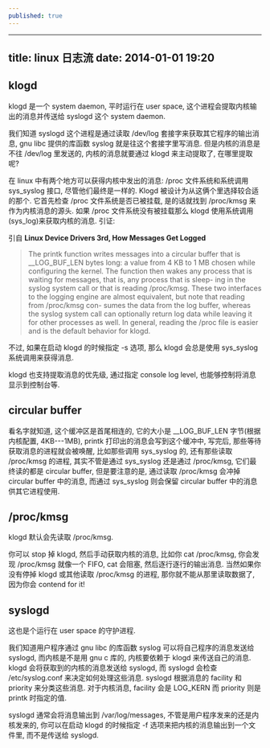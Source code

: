 ```yaml
---
published: true
---
```


---
title: linux 日志流
date: 2014-01-01 19:20
---

## klogd

klogd 是一个 system daemon, 平时运行在 user space, 这个进程会提取内核输出的消息并传送给 syslogd 这个 system daemon. 

我们知道 syslogd 这个进程是通过读取 /dev/log 套接字来获取其它程序的输出消息, gnu libc 提供的库函数 syslog 就是往这个套接字里写消息. 但是内核的消息是不往 /dev/log 里发送的, 内核的消息就要通过 klogd 来主动提取了, 在哪里提取呢?

在 linux 中有两个地方可以获得内核中发出的消息: /proc 文件系统和系统调用 sys\_syslog 接口, 尽管他们最终是一样的. Klogd 被设计为从这俩个里选择较合适的那个. 它首先检查 /proc 文件系统是否已被挂载, 是的话就找到 /proc/kmsg 来作为内核消息的源头. 如果 /proc 文件系统没有被挂载那么 klogd 使用系统调用(sys\_log)来获取内核的消息. 引证: 

引自 __Linux Device Drivers 3rd, How Messages Get Logged__
> The printk function writes messages into a circular buffer that is \_\_LOG_BUF_LEN bytes
long: a value from 4 KB to 1 MB chosen while configuring the kernel. The function
then wakes any process that is waiting for messages, that is, any process that is sleep-
ing in the syslog system call or that is reading /proc/kmsg. These two interfaces to the
logging engine are almost equivalent, but note that reading from /proc/kmsg con-
sumes the data from the log buffer, whereas the syslog system call can optionally
return log data while leaving it for other processes as well. In general, reading the
/proc file is easier and is the default behavior for klogd. 

不过, 如果在启动 klogd 的时候指定 -s 选项, 那么 klogd 会总是使用 sys\_syslog 系统调用来获得消息.

klogd 也支持提取消息的优先级, 通过指定 console log level, 也能够控制将消息显示到控制台等.

## circular buffer

看名字就知道, 这个缓冲区是首尾相连的, 它的大小是 \_\_LOG\_BUF\_LEN 字节(根据内核配置, 4KB---1MB), printk 打印出的消息会写到这个缓冲中, 写完后, 那些等待获取消息的进程就会被唤醒, 比如那些调用 sys\_syslog 的, 还有那些读取 /proc/kmsg 的进程, 其实不管是通过 sys\_syslog 还是通过 /proc/kmsg, 它们最终读的都是 circular buffer, 但是要注意的是, 通过读取 /proc/kmsg 会冲掉 circular buffer 中的消息, 而通过 sys\_syslog 则会保留 circular buffer 中的消息供其它进程使用.

## /proc/kmsg

klogd 默认会先读取 /proc/kmsg. 

你可以 stop 掉 klogd, 然后手动获取内核的消息, 比如你 cat /proc/kmsg, 你会发现 /proc/kmsg 就像一个 FIFO, cat 会阻塞, 然后逐行逐行的输出消息. 当然如果你没有停掉 klogd 或其他读取 /proc/kmsg 的进程, 那你就不能从那里读取数据了, 因为你会 contend for it!

## syslogd

这也是个运行在 user space 的守护进程.  

我们知道用户程序通过 gnu libc 的库函数 syslog 可以将自己程序的消息发送给 syslogd, 而内核是不是用 gnu c 库的, 内核要依赖于 klogd 来传送自己的消息.  
klogd 会将获取到的内核的消息发送给 syslogd, 而 syslogd 会检查 /etc/syslog.conf 来决定如何处理这些消息. syslogd 根据消息的 facility 和 priority 来分类这些消息. 对于内核消息, facility 会是 LOG\_KERN 而 priority 则是 printk 时指定的值.

syslogd 通常会将消息输出到 /var/log/messages, 不管是用户程序发来的还是内核发来的, 你可以在启动 klogd 的时候指定 -f 选项来把内核的消息输出到一个文件里, 而不是传送给 syslogd.